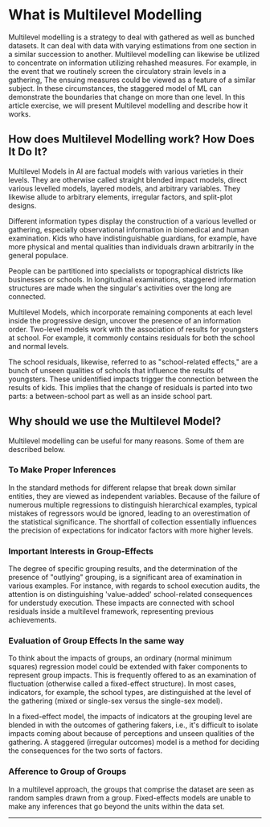 # What is Multilevel Modelling
Multilevel modelling is a strategy to deal with gathered as well as bunched datasets. It can deal with data with varying estimations from one section in a similar succession to another. Multilevel modelling can likewise be utilized to concentrate on information utilizing rehashed measures. For example, in the event that we routinely screen the circulatory strain levels in a gathering, The ensuing measures could be viewed as a feature of a similar subject. In these circumstances, the staggered model of ML can demonstrate the boundaries that change on more than one level. In this article exercise, we will present Multilevel modelling and describe how it works.

How does Multilevel Modelling work? How Does It Do It?
------------------------------------------------------

Multilevel Models in AI are factual models with various varieties in their levels. They are otherwise called straight blended impact models, direct various levelled models, layered models, and arbitrary variables. They likewise allude to arbitrary elements, irregular factors, and split-plot designs.

Different information types display the construction of a various levelled or gathering, especially observational information in biomedical and human examination. Kids who have indistinguishable guardians, for example, have more physical and mental qualities than individuals drawn arbitrarily in the general populace.

People can be partitioned into specialists or topographical districts like businesses or schools. In longitudinal examinations, staggered information structures are made when the singular's activities over the long are connected.

Multilevel Models, which incorporate remaining components at each level inside the progressive design, uncover the presence of an information order. Two-level models work with the association of results for youngsters at school. For example, it commonly contains residuals for both the school and normal levels.

The school residuals, likewise, referred to as "school-related effects," are a bunch of unseen qualities of schools that influence the results of youngsters. These unidentified impacts trigger the connection between the results of kids. This implies that the change of residuals is parted into two parts: a between-school part as well as an inside school part.

Why should we use the Multilevel Model?
---------------------------------------

Multilevel modelling can be useful for many reasons. Some of them are described below.

### To Make Proper Inferences

In the standard methods for different relapse that break down similar entities, they are viewed as independent variables. Because of the failure of numerous multiple regressions to distinguish hierarchical examples, typical mistakes of regressors would be ignored, leading to an overestimation of the statistical significance. The shortfall of collection essentially influences the precision of expectations for indicator factors with more higher levels.

### Important Interests in Group-Effects

The degree of specific grouping results, and the determination of the presence of "outlying" grouping, is a significant area of examination in various examples. For instance, with regards to school execution audits, the attention is on distinguishing 'value-added' school-related consequences for understudy execution. These impacts are connected with school residuals inside a multilevel framework, representing previous achievements.

### Evaluation of Group Effects In the same way

To think about the impacts of groups, an ordinary (normal minimum squares) regression model could be extended with faker components to represent group impacts. This is frequently offered to as an examination of fluctuation (otherwise called a fixed-effect structure). In most cases, indicators, for example, the school types, are distinguished at the level of the gathering (mixed or single-sex versus the single-sex model).

In a fixed-effect model, the impacts of indicators at the grouping level are blended in with the outcomes of gathering fakers, i.e., it's difficult to isolate impacts coming about because of perceptions and unseen qualities of the gathering. A staggered (irregular outcomes) model is a method for deciding the consequences for the two sorts of factors.

### Afference to Group of Groups

In a multilevel approach, the groups that comprise the dataset are seen as random samples drawn from a group. Fixed-effects models are unable to make any inferences that go beyond the units within the data set.

* * *